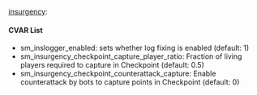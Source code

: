 [insurgency](plugins/insurgency.smx?raw=true): 
#### CVAR List
 * sm_inslogger_enabled: sets whether log fixing is enabled (default: 1)
 * sm_insurgency_checkpoint_capture_player_ratio: Fraction of living players required to capture in Checkpoint (default: 0.5)
 * sm_insurgency_checkpoint_counterattack_capture: Enable counterattack by bots to capture points in Checkpoint (default: 0)
